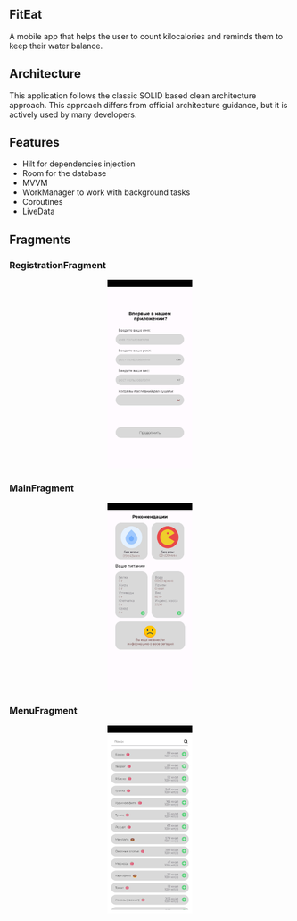 ## FitEat
A mobile app that helps the user to count kilocalories and reminds them to keep their water balance.
## Architecture
This application follows the classic SOLID based clean architecture approach. This approach differs from official architecture guidance, but it is actively used by many developers. 
## Features
- Hilt for dependencies injection
- Room for the database
- MVVM
- WorkManager to work with background tasks
- Coroutines
- LiveData
## Fragments
### RegistrationFragment 
<p align="center">
<img  src="./images_readme/RegistrationFragment.jpg" width="30%">
</p>

### MainFragment
<p align="center">
<img  src="./images_readme/MainFragment.jpg" width="30%">
</p>

### MenuFragment 
<p align="center">
<img  src="./images_readme/MenuFragment.jpg" width="30%">
</p>

